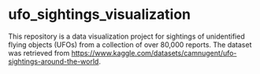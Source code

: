 # ufo_sightings_visualization
This repository is a data visualization project for sightings of unidentified flying objects (UFOs) from a collection of over 80,000 reports. The dataset was retrieved from https://www.kaggle.com/datasets/camnugent/ufo-sightings-around-the-world. 
